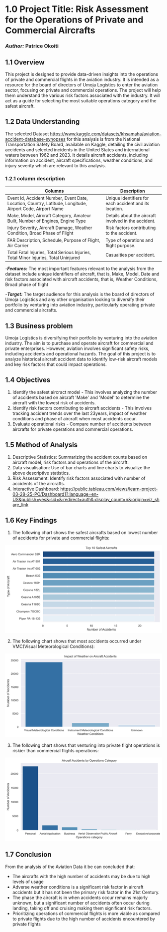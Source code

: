 # 1.0 **Project Title: Risk Assessment for the Operations of Private and Commercial Aircrafts**
### ***Author:*** Patrice Okoiti

## 1.1 **Overview**
This project is designed to provide data-driven insights into the operations of private and commercial flights in the aviation industry. It is intended as a resource for the board of directors of Umoja Logistics to enter the aviation sector, focusing on private and commercial operations. The project will help them understand the various risk factors associated with the industry. It will act as a guide for selecting the most suitable operations category and the safest aircraft.

## 1.2 **Data Understanding**
The selected Dataset https://www.kaggle.com/datasets/khsamaha/aviation-accident-database-synopses for this analysis is from the National Transportation Safety Board, available on Kaggle, detailing the civil aviation accidents and selected incidents in the United States and international waters between 1962 and 2023. It details aircraft accidents, including information on accident, aircraft specifications, weather conditions, and injury severity which are relevant to this analysis.

### 1.2.1 **column description**

| **Columns** | **Description** |
|-------------|-----------------|
| Event Id, Accident Number, Event Date, Location, Country, Latitude, Longitude, Airport Code, Airport Name | Unique identifiers for each accident and its location. |
| Make, Model, Aircraft Category, Amateur Built, Number of Engines, Engine Type | Details about the aircraft involved in the accident. |
| Injury Severity, Aircraft Damage, Weather Condition, Broad Phase of Flight | Risk factors contributing to the accident. |
| FAR Description, Schedule, Purpose of Flight, Air Carrier | Type of operations and flight purpose. |
| Total Fatal Injuries, Total Serious Injuries, Total Minor Injuries, Total Uninjured | Casualties per accident. |

-***Features:*** The most important features relevant to the analysis from the dataset include unique identifiers of aircraft, that is, Make, Model, Date and risk factors associated with aircraft accidents, that is, Weather Conditions, Broad phase of flight

-***Target:*** The target audience for this analysis is the board of directors of Umoja Logistics and any other organisation looking to diversify their portfolio by venturing into aviation industry, particularly operating private and commercial aircrafts.

## 1.3 **Business problem**
Umoja Logistics is diversifying their portfolio by venturing into the aviation industry. The aim is to purchase and operate aircraft for commercial and private enterprises. However, aviation involves significant safety risks, including accidents and operational hazards. The goal of this project is to analyze historical aircraft accident data to identify low-risk aircraft models and key risk factors that could impact operations.

## 1.4 **Objectives**
1. Identify the safest aircract model  - This involves analyzing the number of accidents based on aircraft 'Make' and 'Model' to determine the aircraft with the lowest risk of accidents.
2. Identify risk factors contributing to aircraft accidents - This involves tracking accident trends over the last 23years, impact of weather conditions and phase of aircraft when most accidents occur.
3. Evaluate operational risks - Compare number of accidents between aircrafts for private operations and commercial operations.

## 1.5 **Method of Analysis**
1. Descriptive Statistics: Summarizing the accident counts based on aircraft model, risk factors and operations of the aircraft.
2. Data visualisation: Use of bar charts and line charts to visualize the above descriptive statistics.
3. Risk Assessment: Identify risk factors associated with number of accidents of the aircrafts.
4. Interactive Dashboard: https://public.tableau.com/views/learn-project-03-28-25-PO/Dashboard1?:language=en-US&publish=yes&:sid=&:redirect=auth&:display_count=n&:origin=viz_share_link

## 1.6 **Key Findings**

1. The following chart shows the safest aircrafts based on lowest number of accidents for private and commercial flights:

![Safest Aircracts](Images/Safest-aircrafts.jpg)


2. The following chart shows that most accidents occurred under VMC(Visual Meteorological Conditions):

![Weather Conditions as a Risk Factor](Images/Weather-impact.jpg)


3. The following chart shows that venturing into private flight operations is riskier than commercial flights operations:

![Risks Based on Flight Operations](Images/Operations-risk.jpg)




## 1.7 **Conclusion**

From the analysis of the Aviation Data it be can concluded that:
- The aircrafts with the high number of accidents may be due to high levels of usage
- Adverse weather conditions is a significant risk factor in aircraft accidents but it has not been the primary risk factor in the 21st Century.  
- The phase the aircraft is in when accidents occur remains majorly unknown, but a significant number of accidents often occur during landing, taking off and cruising making them significant risk factors.
- Prioritizing operations of commercial flights is more viable as compared to private flights due to the high number of accidents encountered by private flights


